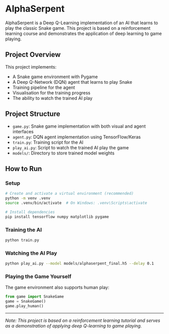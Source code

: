 # AlphaSerpent

AlphaSerpent is a Deep Q-Learning implementation of an AI that learns to play the classic Snake game. This project is based on a reinforcement learning course and demonstrates the application of deep learning to game playing.

## Project Overview

This project implements:
- A Snake game environment with Pygame
- A Deep Q-Network (DQN) agent that learns to play Snake
- Training pipeline for the agent
- Visualisation for the training progress
- The ability to watch the trained AI play

## Project Structure

- `game.py`: Snake game implementation with both visual and agent interfaces
- `agent.py`: DQN agent implementation using TensorFlow/Keras
- `train.py`: Training script for the AI
- `play_ai.py`: Script to watch the trained AI play the game
- `models/`: Directory to store trained model weights

## How to Run

### Setup
```bash
# Create and activate a virtual environment (recommended)
python -m venv .venv
source .venv/bin/activate  # On Windows: .venv\Scripts\activate

# Install dependencies
pip install tensorflow numpy matplotlib pygame
```

### Training the AI
```bash
python train.py
```

### Watching the AI Play
```bash
python play_ai.py --model models/alphaserpent_final.h5 --delay 0.1
```

### Playing the Game Yourself
The game environment also supports human play:
```python
from game import SnakeGame
game = SnakeGame()
game.play_human()
```

---

*Note: This project is based on a reinforcement learning tutorial and serves as a demonstration of applying deep Q-learning to game playing.* 
